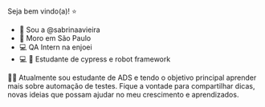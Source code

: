 Seja bem vindo(a)! :star:

- :girl: Sou a @sabrinaavieira 
- :pushpin: Moro em São Paulo  
- 💻 QA Intern na enjoei
- 💻 📱 Estudante de cypress e robot framework

:woman_student: Atualmente sou estudante de ADS e tendo o objetivo principal aprender mais sobre automação de testes. 
Fique a vontade para compartilhar dicas, novas ideias que possam ajudar no meu crescimento e aprendizados. 
<!---
sabrinaavieira/sabrinaavieira is a ✨ special ✨ repository because its `README.md` (this file) appears on your GitHub profile.
You can click the Preview link to take a look at your changes.
--->
